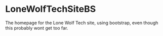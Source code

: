 # LoneWolfTechSiteBS
The homepage for the Lone Wolf Tech site, using bootstrap, even though this probably wont get too far.
